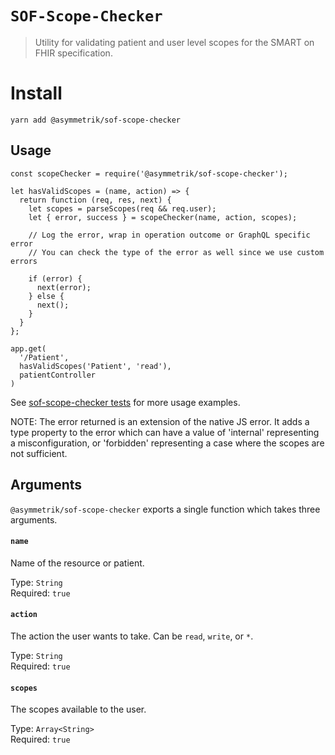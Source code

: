 # `SOF-Scope-Checker`

> Utility for validating patient and user level scopes for the SMART on FHIR specification.

# Install

```shell
yarn add @asymmetrik/sof-scope-checker
```

## Usage

```
const scopeChecker = require('@asymmetrik/sof-scope-checker');

let hasValidScopes = (name, action) => {
  return function (req, res, next) {
    let scopes = parseScopes(req && req.user);
    let { error, success } = scopeChecker(name, action, scopes);

    // Log the error, wrap in operation outcome or GraphQL specific error
    // You can check the type of the error as well since we use custom errors

    if (error) {
      next(error);
    } else {
      next();
    }
  }
};

app.get(
  '/Patient',
  hasValidScopes('Patient', 'read'),
  patientController
)
```

See [sof-scope-checker tests](https://github.com/Asymmetrik/node-fhir-server-core/tree/master/packages/sof-scope-checker/index.test.js) for more usage examples.

NOTE: The error returned is an extension of the native JS error. It adds a type property to the error which can have a value of 'internal' representing a misconfiguration, or 'forbidden' representing a case where the scopes are not sufficient.

## Arguments

`@asymmetrik/sof-scope-checker` exports a single function which takes three arguments.

#### `name`

Name of the resource or patient.

Type: `String`  
Required: `true`

#### `action`

The action the user wants to take. Can be `read`, `write`, or `*`.

Type: `String`  
Required: `true`

#### `scopes`

The scopes available to the user.

Type: `Array<String>`  
Required: `true`
